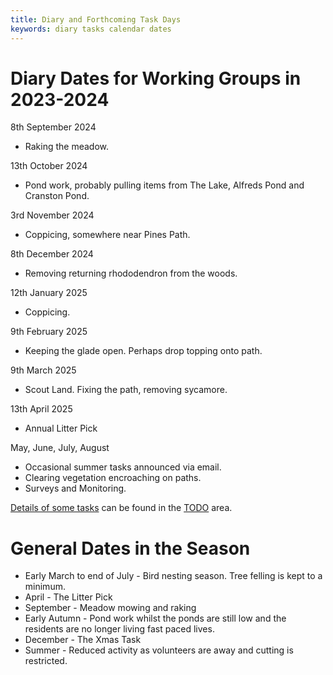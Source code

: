 ```yaml
---
title: Diary and Forthcoming Task Days
keywords: diary tasks calendar dates
---
```


# Diary Dates for Working Groups in 2023-2024

8th September 2024 
- Raking the meadow.

13th October 2024
- Pond work, probably pulling items from The Lake, Alfreds Pond and Cranston Pond.

3rd November 2024
- Coppicing, somewhere near Pines Path.

8th December 2024
- Removing returning rhododendron from the woods.

12th January 2025 
- Coppicing. 

9th February 2025
- Keeping the glade open. Perhaps drop topping onto path.

9th March 2025
- Scout Land. Fixing the path, removing sycamore.

13th April 2025
- Annual Litter Pick

May, June, July, August 
- Occasional summer tasks announced via email. 
- Clearing vegetation encroaching on paths. 
- Surveys and Monitoring.


[Details of some tasks](/#TODO/Tasks) can be found in the [TODO](/#TODO/Home) area.


# General Dates in the Season

* Early March to end of July - Bird nesting season. Tree felling is kept to a minimum.
* April - The Litter Pick
* September - Meadow mowing and raking
* Early Autumn - Pond work whilst the ponds are still low and the residents are no longer living fast paced lives.
* December - The Xmas Task
* Summer - Reduced activity as volunteers are away and cutting is restricted.

